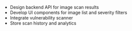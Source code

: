 - Design backend API for image scan results
- Develop UI components for image list and severity filters
- Integrate vulnerability scanner
- Store scan history and analytics